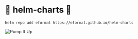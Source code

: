 # 🍾 helm-charts 🍾
```
helm repo add eformat https://eformat.github.io/helm-charts
```

![Pump It Up](https://i.pinimg.com/originals/c4/43/fc/c443fcf40abba3f9e098d5bd25ca20be.gif)
